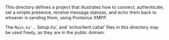 This directory defines a project that illustrates how to connect, authenticate,
set a simple presence, receive message stanzas, and echo them back to whoever is
sending them, using Pontarius XMPP.

The `Main.hs', `Setup.hs', and `echoclient.cabal' files in this directory may be
used freely, as they are in the public domain.
